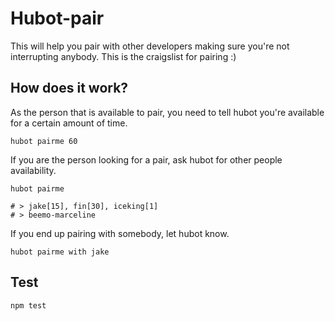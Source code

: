 # Hubot-pair

This will help you pair with other developers making sure you're not
interrupting anybody. This is the craigslist for pairing :)

## How does it work?

As the person that is available to pair, you need to tell hubot you're
available for a certain amount of time.

```shell
hubot pairme 60
```

If you are the person looking for a pair, ask hubot for other people
availability.

```shell
hubot pairme

# > jake[15], fin[30], iceking[1]
# > beemo-marceline
```

If you end up pairing with somebody, let hubot know.

```shell
hubot pairme with jake
```

## Test

`npm test`
